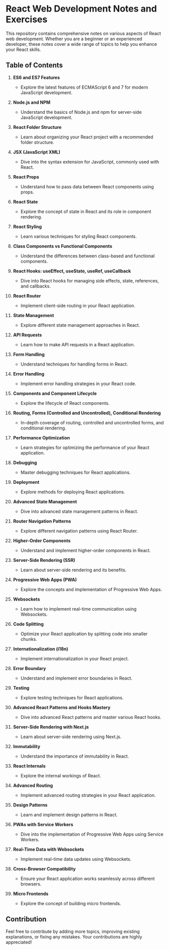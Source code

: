 # React Web Development Notes and Exercises

This repository contains comprehensive notes on various aspects of React web development. Whether you are a beginner or an experienced developer, these notes cover a wide range of topics to help you enhance your React skills.

## Table of Contents

1. **ES6 and ES7 Features**
   - Explore the latest features of ECMAScript 6 and 7 for modern JavaScript development.

2. **Node.js and NPM**
   - Understand the basics of Node.js and npm for server-side JavaScript development.

3. **React Folder Structure**
   - Learn about organizing your React project with a recommended folder structure.

4. **JSX (JavaScript XML)**
   - Dive into the syntax extension for JavaScript, commonly used with React.

5. **React Props**
   - Understand how to pass data between React components using props.

6. **React State**
   - Explore the concept of state in React and its role in component rendering.

7. **React Styling**
   - Learn various techniques for styling React components.

8. **Class Components vs Functional Components**
   - Understand the differences between class-based and functional components.

9. **React Hooks: useEffect, useState, useRef, useCallback**
   - Dive into React hooks for managing side effects, state, references, and callbacks.

10. **React Router**
    - Implement client-side routing in your React application.

11. **State Management**
    - Explore different state management approaches in React.

12. **API Requests**
    - Learn how to make API requests in a React application.

13. **Form Handling**
    - Understand techniques for handling forms in React.

14. **Error Handling**
    - Implement error handling strategies in your React code.

15. **Components and Component Lifecycle**
    - Explore the lifecycle of React components.

16. **Routing, Forms (Controlled and Uncontrolled), Conditional Rendering**
    - In-depth coverage of routing, controlled and uncontrolled forms, and conditional rendering.

17. **Performance Optimization**
    - Learn strategies for optimizing the performance of your React application.

18. **Debugging**
    - Master debugging techniques for React applications.

19. **Deployment**
    - Explore methods for deploying React applications.

20. **Advanced State Management**
    - Dive into advanced state management patterns in React.

21. **Router Navigation Patterns**
    - Explore different navigation patterns using React Router.

22. **Higher-Order Components**
    - Understand and implement higher-order components in React.

23. **Server-Side Rendering (SSR)**
    - Learn about server-side rendering and its benefits.

24. **Progressive Web Apps (PWA)**
    - Explore the concepts and implementation of Progressive Web Apps.

25. **Websockets**
    - Learn how to implement real-time communication using Websockets.

26. **Code Splitting**
    - Optimize your React application by splitting code into smaller chunks.

27. **Internationalization (i18n)**
    - Implement internationalization in your React project.

28. **Error Boundary**
    - Understand and implement error boundaries in React.

29. **Testing**
    - Explore testing techniques for React applications.

30. **Advanced React Patterns and Hooks Mastery**
    - Dive into advanced React patterns and master various React hooks.

31. **Server-Side Rendering with Next.js**
    - Learn about server-side rendering using Next.js.

32. **Immutability**
    - Understand the importance of immutability in React.

33. **React Internals**
    - Explore the internal workings of React.

34. **Advanced Routing**
    - Implement advanced routing strategies in your React application.

35. **Design Patterns**
    - Learn and implement design patterns in React.

36. **PWAs with Service Workers**
    - Dive into the implementation of Progressive Web Apps using Service Workers.

37. **Real-Time Data with Websockets**
    - Implement real-time data updates using Websockets.

38. **Cross-Browser Compatibility**
    - Ensure your React application works seamlessly across different browsers.

39. **Micro Frontends**
    - Explore the concept of building micro frontends.

## Contribution
Feel free to contribute by adding more topics, improving existing explanations, or fixing any mistakes. Your contributions are highly appreciated!


